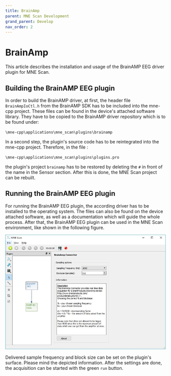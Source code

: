 ```yaml
---
title: BrainAmp
parent: MNE Scan Development
grand_parent: Develop
nav_order: 2
---
```

# BrainAmp

This article describes the installation and usage of the BrainAMP EEG driver plugin for MNE Scan.

## Building the BrainAMP EEG plugin

In order to build the BrainAMP driver, at first, the header file `BrainAmpIoCtl.h` from the BrainAMP SDK has to be included into the mne-cpp project. These files can be found in the device's attached software library. They have to be copied to the BrainAMP driver repository which is to be found under:

`\mne-cpp\applications\mne_scan\plugins\brainamp`

In a second step, the plugin's source code has to be reintegrated into the mne-cpp project. Therefore, in the file :

`\mne-cpp\applications\mne_scan\plugins\plugins.pro`

the plugin's project `brainamp` has to be restored by deleting the `#` in front of the name in the Sensor section. After this is done, the MNE Scan project can be rebuilt.

## Running the BrainAMP EEG plugin

For running the BrainAMP EEG plugin, the according driver has to be installed to the operating system. The files can also be found on the device attached software, as well as a documentation which will guide the whole process. After that, the BrainAMP EEG plugin can be used in the MNE Scan environment, like shown in the following figure.

![](../../images/BrainAMP_GUI.jpg "The GUI of the gUSBamp EEG plugin.")

Delivered sample frequency and block size can be set on the plugin's surface. Please mind the depicted information. After the settings are done, the acquisition can be started with the green `run` button.

